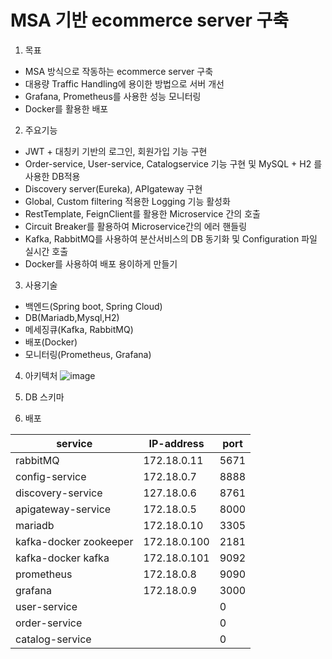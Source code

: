 ﻿# MSA 기반 ecommerce server 구축 

1. 목표
- MSA 방식으로 작동하는 ecommerce server 구축
- 대용량 Traffic Handling에 용이한 방법으로 서버 개선
- Grafana, Prometheus를 사용한 성능 모니터링
- Docker를 활용한 배포

2. 주요기능
- JWT + 대칭키 기반의 로그인, 회원가입 기능 구현
- Order-service, User-service, Catalogservice 기능 구현 및 MySQL + H2 를 사용한 DB적용
- Discovery server(Eureka), APIgateway 구현
- Global, Custom filtering 적용한 Logging 기능 활성화 
- RestTemplate, FeignClient를 활용한 Microservice 간의 호출
- Circuit Breaker를 활용하여 Microservice간의 에러 핸들링 
- Kafka, RabbitMQ를 사용하여 분산서비스의 DB 동기화 및 Configuration 파일 실시간 호출
- Docker를 사용하여 배포 용이하게 만들기

3. 사용기술
- 백엔드(Spring boot, Spring Cloud)
- DB(Mariadb,Mysql,H2)
- 메세징큐(Kafka, RabbitMQ)
- 배포(Docker)
- 모니터링(Prometheus, Grafana)

4. 아키텍처
![image](https://github.com/JunHyungJang/spring_msa_server/assets/89409079/47b0d788-cc3c-40e7-b1fb-0c005fc0f2fe)

5. DB 스키마

6. 배포

|service|IP-address|port|
|------|---|---|
|rabbitMQ|172.18.0.11|5671|
|config-service|172.18.0.7|8888|
|discovery-service|127.18.0.6|8761|
|apigateway-service|172.18.0.5|8000|
|mariadb|172.18.0.10|3305|
|kafka-docker zookeeper|172.18.0.100|2181|
|kafka-docker kafka|172.18.0.101|9092|
|prometheus|172.18.0.8|9090|
|grafana|172.18.0.9|3000|
|user-service||0|
|order-service||0|
|catalog-service||0|
